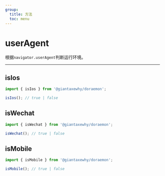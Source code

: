 ```yaml
---
group:
  title: 方法
  toc: menu
---
```


# userAgent

根据`navigator.userAgent`判断运行环境。

---

## isIos

```typescript
import { isIos } from '@giantaxewhy/doraemon';

isIos(); // true | false
```

## isWechat

```typescript
import { isWechat } from '@giantaxewhy/doraemon';

isWechat(); // true | false
```

## isMobile

```typescript
import { isMobile } from '@giantaxewhy/doraemon';

isMobile(); // true | false
```

